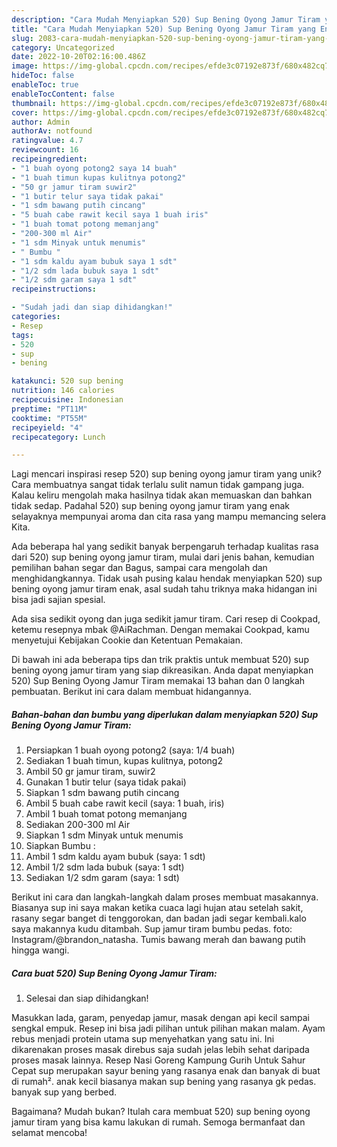```yaml
---
description: "Cara Mudah Menyiapkan 520) Sup Bening Oyong Jamur Tiram yang Enak"
title: "Cara Mudah Menyiapkan 520) Sup Bening Oyong Jamur Tiram yang Enak"
slug: 2083-cara-mudah-menyiapkan-520-sup-bening-oyong-jamur-tiram-yang-enak
category: Uncategorized
date: 2022-10-20T02:16:00.486Z
image: https://img-global.cpcdn.com/recipes/efde3c07192e873f/680x482cq70/520-sup-bening-oyong-jamur-tiram-foto-resep-utama.jpg
hideToc: false
enableToc: true
enableTocContent: false
thumbnail: https://img-global.cpcdn.com/recipes/efde3c07192e873f/680x482cq70/520-sup-bening-oyong-jamur-tiram-foto-resep-utama.jpg
cover: https://img-global.cpcdn.com/recipes/efde3c07192e873f/680x482cq70/520-sup-bening-oyong-jamur-tiram-foto-resep-utama.jpg
author: Admin
authorAv: notfound
ratingvalue: 4.7
reviewcount: 16
recipeingredient:
- "1 buah oyong potong2 saya 14 buah"
- "1 buah timun kupas kulitnya potong2"
- "50 gr jamur tiram suwir2"
- "1 butir telur saya tidak pakai"
- "1 sdm bawang putih cincang"
- "5 buah cabe rawit kecil saya 1 buah iris"
- "1 buah tomat potong memanjang"
- "200-300 ml Air"
- "1 sdm Minyak untuk menumis"
- " Bumbu "
- "1 sdm kaldu ayam bubuk saya 1 sdt"
- "1/2 sdm lada bubuk saya 1 sdt"
- "1/2 sdm garam saya 1 sdt"
recipeinstructions:

- "Sudah jadi dan siap dihidangkan!"
categories:
- Resep
tags:
- 520
- sup
- bening

katakunci: 520 sup bening 
nutrition: 146 calories
recipecuisine: Indonesian
preptime: "PT11M"
cooktime: "PT55M"
recipeyield: "4"
recipecategory: Lunch

---
```





Lagi mencari inspirasi resep 520) sup bening oyong jamur tiram yang unik? Cara membuatnya sangat tidak terlalu sulit namun tidak gampang juga. Kalau keliru mengolah maka hasilnya tidak akan memuaskan dan bahkan tidak sedap. Padahal 520) sup bening oyong jamur tiram yang enak selayaknya mempunyai aroma dan cita rasa yang mampu memancing selera Kita.





Ada beberapa hal yang sedikit banyak berpengaruh terhadap kualitas rasa dari 520) sup bening oyong jamur tiram, mulai dari jenis bahan, kemudian pemilihan bahan segar dan Bagus, sampai cara mengolah dan menghidangkannya. Tidak usah pusing kalau hendak menyiapkan 520) sup bening oyong jamur tiram enak,      asal sudah tahu triknya maka hidangan ini bisa jadi sajian spesial.














Ada sisa sedikit oyong dan juga sedikit jamur tiram. Cari resep di Cookpad, ketemu resepnya mbak @AiRachman. Dengan memakai Cookpad, kamu menyetujui Kebijakan Cookie dan Ketentuan Pemakaian.






Di bawah ini ada beberapa tips dan trik praktis untuk membuat 520) sup bening oyong jamur tiram yang siap dikreasikan. Anda dapat menyiapkan 520) Sup Bening Oyong Jamur Tiram memakai 13 bahan dan 0 langkah pembuatan. Berikut ini cara dalam membuat hidangannya.

<!--inarticleads1-->

##### Bahan-bahan dan bumbu yang diperlukan dalam menyiapkan 520) Sup Bening Oyong Jamur Tiram:

1. Persiapkan 1 buah oyong potong2 (saya: 1/4 buah)
1. Sediakan 1 buah timun, kupas kulitnya, potong2
1. Ambil 50 gr jamur tiram, suwir2
1. Gunakan 1 butir telur (saya tidak pakai)
1. Siapkan 1 sdm bawang putih cincang
1. Ambil 5 buah cabe rawit kecil (saya: 1 buah, iris)
1. Ambil 1 buah tomat potong memanjang
1. Sediakan 200-300 ml Air
1. Siapkan 1 sdm Minyak untuk menumis
1. Siapkan  Bumbu :
1. Ambil 1 sdm kaldu ayam bubuk (saya: 1 sdt)
1. Ambil 1/2 sdm lada bubuk (saya: 1 sdt)
1. Sediakan 1/2 sdm garam (saya: 1 sdt)


Berikut ini cara dan langkah-langkah dalam proses membuat masakannya. Biasanya sup ini saya makan ketika cuaca lagi hujan atau setelah sakit, rasany segar banget di tenggorokan, dan badan jadi segar kembali.kalo saya makannya kudu ditambah. Sup jamur tiram bumbu pedas. foto: Instagram/@brandon_natasha. Tumis bawang merah dan bawang putih hingga wangi. 

<!--inarticleads2-->

##### Cara buat 520) Sup Bening Oyong Jamur Tiram:


1. Selesai dan siap dihidangkan!

Masukkan lada, garam, penyedap jamur, masak dengan api kecil sampai sengkal empuk. Resep ini bisa jadi pilihan untuk pilihan makan malam. Ayam rebus menjadi protein utama sup menyehatkan yang satu ini. Ini dikarenakan proses masak direbus saja sudah jelas lebih sehat daripada proses masak lainnya. Resep Nasi Goreng Kampung Gurih Untuk Sahur Cepat sup merupakan sayur bening yang rasanya enak dan banyak di buat di rumah². anak kecil biasanya makan sup bening yang rasanya gk pedas. banyak sup yang berbed. 

Bagaimana? Mudah bukan? Itulah cara membuat 520) sup bening oyong jamur tiram yang bisa kamu lakukan di rumah. Semoga bermanfaat dan selamat mencoba!
